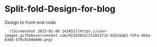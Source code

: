 # Split-fold-Design-for-blog
Design to front-end code



  


  
      ![Screenshot 2023-01-06 143452](https://user-images.githubusercontent.com/92163033/211013715-bd2c6a61-fdfa-4b5a-8368-570c01b0e60d.png)

  


      
  


